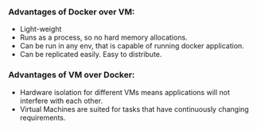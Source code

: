 ### Advantages of Docker over VM:
- Light-weight
- Runs as a process, so no hard memory allocations.
- Can be run in any env, that is capable of running docker application.
- Can be replicated easily. Easy to distribute. 

### Advantages of VM over Docker:
- Hardware isolation for different VMs means applications will not interfere with each other.
- Virtual Machines are suited for tasks that have continuously changing requirements.